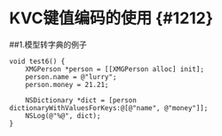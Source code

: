 # KVC键值编码的使用 {#1212}

##1.模型转字典的例子

```
void test6() {
    XMGPerson *person = [[XMGPerson alloc] init];
    person.name = @"lurry";
    person.money = 21.21;
    
    NSDictionary *dict = [person dictionaryWithValuesForKeys:@[@"name", @"money"]];
    NSLog(@"%@", dict);
}
```





